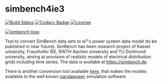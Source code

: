 # simbench4ie3
[![Build Status](https://travis-ci.org/ie3-institute/simbench4ie3.svg?branch=master)](https://travis-ci.org/ie3-institute/simbench4ie3)
[![Codacy Badge](https://api.codacy.com/project/badge/Grade/c339035212004716bab94c774da476aa)](https://app.codacy.com/gh/ie3-institute/simbench4ie3?utm_source=github.com&utm_medium=referral&utm_content=ie3-institute/simbench4ie3&utm_campaign=Badge_Grade_Dashboard)
[![License](https://img.shields.io/github/license/ie3-institute/simbench4ie3)](https://github.com/ie3-institute/simbench4ie3/blob/master/LICENSE)

[![simbench logo](https://simbench.de/wp-content/uploads/2019/01/logo.png  "SimBench Logo")](https://www.simbench.net)

Tool to convert SimBench data sets to ie³'s power system data model (to be published in near future).
SimBench has been research project of Kassel university, Fraunhofer IEE, RWTH Aachen university and TU Dortmund university, aiming at provision of realistic models of electrical distribution grids including time series.
The data is availabe at https://simbench.de.

There is another conversion tool available [here](https://github.com/e2nIEE/simbench), that makes the models available to the well known [pandapower](https://github.com/e2nIEE/pandapower) simulation software.
